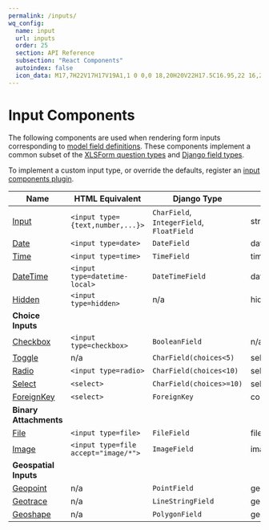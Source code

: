 ```yaml
---
permalink: /inputs/
wq_config:
  name: input
  url: inputs
  order: 25
  section: API Reference
  subsection: "React Components"
  autoindex: false
  icon_data: M17,7H22V17H17V19A1,1 0 0,0 18,20H20V22H17.5C16.95,22 16,21.55 16,21C16,21.55 15.05,22 14.5,22H12V20H14A1,1 0 0,0 15,19V5A1,1 0 0,0 14,4H12V2H14.5C15.05,2 16,2.45 16,3C16,2.45 16.95,2 17.5,2H20V4H18A1,1 0 0,0 17,5V7M2,7H13V9H4V15H13V17H2V7M20,15V9H17V15H20Z
---
```


# Input Components

The following components are used when rendering form inputs corresponding to [model field definitions][data-model]. 
These components implement a common subset of the [XLSForm question types][xlsform] and [Django field types][django].

To implement a custom input type, or override the defaults, register an [input components plugin][components-plugin].

Name | HTML Equivalent | Django Type | XLSForm Type
--|--|--|--
[Input] | `<input type={text,number,...}>` | `CharField`, `IntegerField`, `FloatField` | string, int, decimal
[Date] | `<input type=date>` | `DateField` | date
[Time] | `<input type=time>` | `TimeField` | time
[DateTime] | `<input type=datetime-local>` | `DateTimeField` | dateTime
[Hidden] | `<input type=hidden>` | n/a |  hidden
**Choice Inputs** | | | |
[Checkbox] | `<input type=checkbox>` | `BooleanField` | n/a
[Toggle] | n/a | `CharField(choices<5)` | select one
[Radio] | `<input type=radio>` | `CharField(choices<10) ` | select one
[Select] | `<select>` | `CharField(choices>=10)` | select one / select
[ForeignKey] | `<select>` | `ForeignKey` | constraint=wq:ForeignKey
**Binary Attachments** | | | |
[File] | `<input type=file>` | `FileField` | file, video, audio
[Image] | `<input type=file accept="image/*">` | `ImageField` | image
**Geospatial Inputs** | | | |
[Geopoint] | n/a | `PointField` | geopoint
[Geotrace] | n/a | `LineStringField` | geotrace
[Geoshape] | n/a | `PolygonField` | geoshape

[data-model]: ../guides/describe-your-data-model.md
[xlsform]: https://xlsform.org/en/#question-types
[django]: https://docs.djangoproject.com/en/3.1/ref/models/fields/#field-types
[components-plugin]: ../plugins/components.md

[Input]: ./Input.md
[Date]: ./DateTime.md
[Time]: ./DateTime.md
[DateTime]: ./DateTime.md
[Hidden]: ./Hidden.md

[File]: ./File.md
[Image]: ./Image.md

[Checkbox]: ./Checkbox.md
[Toggle]: ./Toggle.md
[Radio]: ./Radio.md
[Select]: ./Select.md
[ForeignKey]: ./ForeignKey.md

[Geopoint]: ./Geo.md
[Geotrace]: ./Geo.md
[Geoshape]: ./Geo.md
